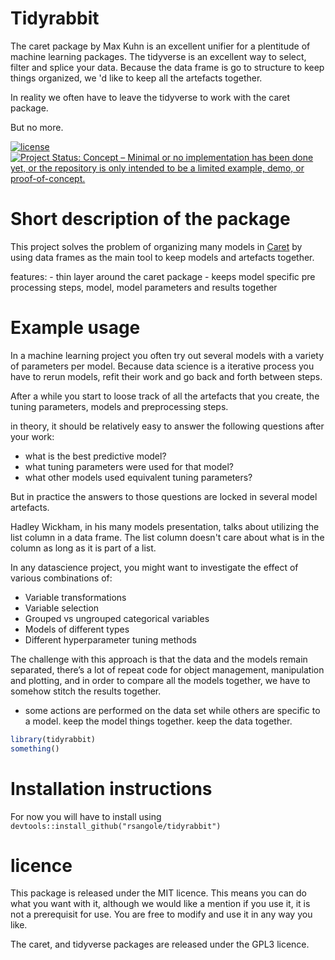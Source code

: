 Tidyrabbit
==========

The caret package by Max Kuhn is an excellent unifier for a plentitude of machine learning packages. The tidyverse is an excellent way to select, filter and splice your data. Because the data frame is go to structure to keep things organized, we 'd like to keep all the artefacts together.

In reality we often have to leave the tidyverse to work with the caret package.

But no more.

[![license](https://img.shields.io/github/license/mashape/apistatus.svg)](http://choosealicense.com/licenses/mit/) [![Project Status: Concept – Minimal or no implementation has been done yet, or the repository is only intended to be a limited example, demo, or proof-of-concept.](http://www.repostatus.org/badges/latest/concept.svg)](http://www.repostatus.org/#concept)

Short description of the package
================================

This project solves the problem of organizing many models in [Caret](https://topepo.github.io/caret/index.html) by using data frames as the main tool to keep models and artefacts together.

features: - thin layer around the caret package - keeps model specific pre processing steps, model, model parameters and results together

Example usage
=============

In a machine learning project you often try out several models with a variety of parameters per model. Because data science is a iterative process you have to rerun models, refit their work and go back and forth between steps.

After a while you start to loose track of all the artefacts that you create, the tuning parameters, models and preprocessing steps.

in theory, it should be relatively easy to answer the following questions after your work:

-   what is the best predictive model?
-   what tuning parameters were used for that model?
-   what other models used equivalent tuning parameters?

But in practice the answers to those questions are locked in several model artefacts.

Hadley Wickham, in his many models presentation, talks about utilizing the list column in a data frame. The list column doesn't care about what is in the column as long as it is part of a list.

In any datascience project, you might want to investigate the effect of various combinations of:

-   Variable transformations
-   Variable selection
-   Grouped vs ungrouped categorical variables
-   Models of different types
-   Different hyperparameter tuning methods

The challenge with this approach is that the data and the models remain separated, there’s a lot of repeat code for object management, manipulation and plotting, and in order to compare all the models together, we have to somehow stitch the results together.

-   some actions are performed on the data set while others are specific to a model. keep the model things together. keep the data together.

``` r
library(tidyrabbit)
something()
```

Installation instructions
=========================

For now you will have to install using `devtools::install_github("rsangole/tidyrabbit")`

licence
=======

This package is released under the MIT licence. This means you can do what you want with it, although we would like a mention if you use it, it is not a prerequisit for use. You are free to modify and use it in any way you like.

The caret, and tidyverse packages are released under the GPL3 licence.
